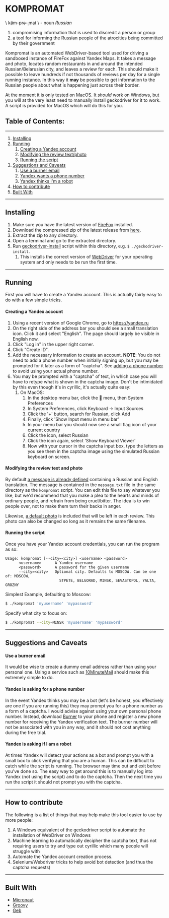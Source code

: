 # KOMPROMAT

\ käm-prə-ˌmat \ - noun _Russian_

1. compromising information that is used to discredit a person or group
2. a tool for informing the Russian people of the atrocities being committed by their government

Kompromat is an automated WebDriver-based tool used for driving a sandboxed instance of FireFox against Yandex Maps. It
takes a message and photo, locates random restaurants in and around the intended Russian/Belarusian city, and leaves a
review for each. This should make it possible to leave hundreds if not thousands of reviews per day for a single running
instance. In this way it **may** be possible to get information to the Russian people about what is happening just
across their border.

At the moment it is only tested on MacOS. It *should* work on Windows, but you will at the very least need to manually
install geckodriver for it to work. A script is provided for MacOS which will do this for you.

## Table of Contents:

___

1. [Installing](#installing)
2. [Running](#running)
    1. [Creating a Yandex account](#creating-a-yandex-account)
    2. [Modifying the review text/photo](#modifying-the-review-text-and-photo)
    3. [Running the script](#running-the-script)
3. [Suggestions and Caveats](#suggestions-and-caveats)
    1. [Use a burner email](#use-a-burner-email)
    2. [Yandex wants a phone number](#yandex-is-asking-for-a-phone-number)
    3. [Yandex thinks I'm a robot](#yandex-is-asking-if-i-am-a-robot)
4. [How to contribute](#how-to-contribute)
5. [Built With](#built-with)

---

## Installing

1. Make sure you have the latest version of [FireFox](https://www.mozilla.org/en-US/firefox/download/thanks/) installed.
2. Download the compressed zip of the latest release from [here](https://github.com/jamesdh/kompromat/releases/latest).
3. Extract the zip to any directory.
4. Open a terminal and go to the extracted directory.
5. Run [geckodriver-install](https://github.com/jamesdh/kompromat/blob/master/src/main/dist/geckodriver-install)
   script within this directory, e.g.
   `$ ./geckodriver-install`.
    1. This installs the correct version of [WebDriver](https://www.selenium.dev/documentation/webdriver/) for your
       operating system and only needs to be run the first time.

---

## Running

First you will have to create a Yandex account. This is actually fairly easy to do with a few simple tricks.

#### Creating a Yandex account

1. Using a recent version of Google Chrome, go to https://yandex.ru
2. On the right side of the address bar you should see a small translation icon. Click it and select "English". The page
   should largely be visible in English now.
3. Click "Log in" in the upper right corner.
4. Click "Create ID".
5. Add the necessary information to create an account. **NOTE**: You do not need to add a phone number when initially
   signing up, but you may be prompted for it later as a form of "captcha".
   See [adding a phone number](#adding-a-phone-number)
   to avoid using your actual phone number.
6. You may be prompted with a "captcha" of text, in which case you will have to retype what is shown in the captcha
   image. Don't be intimidated by this even though it's in cyrillic, it's actually quite easy:
    1. On MacOS:
        1. In the desktop menu bar, click the  menu, then System Preferences
        2. In System Preferences, click Keyboard -> Input Sources
        3. Click the '+' button, search for Russian, click Add
        4. Finally, click 'Show Input menu in menu bar'
        5. In your menu bar you should now see a small flag icon of your current country
        6. Click the icon, select Russian
        7. Сlick the icon again, select 'Show Keyboard Viewer'
        8. Now with your cursor in the captcha input box, type the letters as you see them in the captcha image using
           the simulated Russian keyboard on screen.

#### Modifying the review text and photo

By default [a message is already defined](https://github.com/jamesdh/kompromat/blob/master/src/main/dist/message.txt)
containing a Russian and English translation. The message is contained in the `message.txt` file in the same directory
as the `kompromat` script. You can edit this file to say whatever you like, but we'd recommend that you make a plea to
the hearts and minds of ordinary people, and refrain from being cruel/bitter. The idea is to win people over, not to
make them turn their backs in anger.

Likewise, [a default photo](https://github.com/jamesdh/kompromat/blob/master/src/main/dist/photo.jpg) is included that
will be left in each review. This photo can also be changed so long as it remains the same filename.

#### Running the script

Once you have your Yandex account credentials, you can run the program as so:

```
Usage: kompromat [--city=<city>] <username> <password>
      <username>      A Yandex username
      <password>      A password for the given username
      --city=<city>   Optional city. Defaults to MOSCOW. Can be one of: MOSCOW,
                        STPETE, BELGORAD, MINSK, SEVASTOPOL, YALTA, GROZNY
```

Simplest Example, defaulting to Moscow:

```bash
$ ./kompromat 'myusername' 'mypassword'
```

Specify what city to focus on:

```bash
$ ./kompromat --city=MINSK 'myusername' 'mypassword'
```

---

## Suggestions and Caveats

#### Use a burner email

It would be wise to create a dummy email address rather than using your personal one. Using a service such as
[10MinuteMail](https://10minutemail.com) should make this extremely simple to do.

#### Yandex is asking for a phone number

In the event Yandex thinks you may be a bot (let's be honest, you effectively are one if you are running this) they may
prompt you for a phone number as a form of a captcha. I would advise against using your own personal phone number.
Instead, download [Burner](https://www.burnerapp.com/)
to your phone and register a new phone number for receiving the Yandex verification text. The burner number will not be
associated with you in any way, and it should not cost anything during the free trial.

#### Yandex is asking if I am a robot

At times Yandex will detect your actions as a bot and prompt you with a small box to click verifying that you are a
human. This can be difficult to catch while the script is running. The browser may time out and exit before you've done
so. The easy way to get around this is to manually log into Yandex (not using the script) and to do the captcha. Then
the next time you run the script it should not prompt you with the captcha.

---

## How to contribute

The following is a list of things that may help make this tool easier to use by more people:

1. A Windows equivalent of the geckodriver script to automate the installation of WebDriver on Windows
2. Machine learning to automatically decipher the captcha text, thus not requiring users to try and type out cyrillic
   which many people will struggle with
3. Automate the Yandex account creation process.
4. Selenium/Webdriver tricks to help avoid bot detection (and thus the captcha requests)

---

## Built With

- [Micronaut](https://micronaut.io)
- [Groovy](https://groovy.apache.org)
- [Geb](#https://gebish.org)
